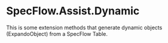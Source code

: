 # SpecFlow.Assist.Dynamic

This is some extension methods that generate dynamic objects (ExpandoObject) from a SpecFlow Table.
